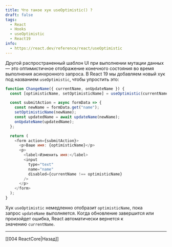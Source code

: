 ```yaml
---
title: Что такое хук useOptimistic() ?
draft: false
tags:
  - React
  - Hooks
  - useOptimistic
  - React19
info:
  - https://react.dev/reference/react/useOptimistic
---
```

Другой распространенный шаблон UI при выполнении мутации данных — это оптимистичное отображение конечного состояния во время выполнения асинхронного запроса. В React 19 мы добавляем новый хук под названием `useOptimistic`, чтобы упростить это:

```javascript
function ChangeName({ currentName, onUpdateName }) {
  const [optimisticName, setOptimisticName] = useOptimistic(currentName);

  const submitAction = async formData => {
    const newName = formData.get("name");
    setOptimisticName(newName);
    const updatedName = await updateName(newName);
    onUpdateName(updatedName);
  };

  return (
    <form action={submitAction}>
      <p>Ваше имя: {optimisticName}</p>
      <p>
        <label>Изменить имя:</label>
        <input
          type="text"
          name="name"
          disabled={currentName !== optimisticName}
        />
      </p>
    </form>
  );
}
```

Хук `useOptimistic` немедленно отобразит `optimisticName`, пока запрос `updateName` выполняется. Когда обновление завершится или произойдет ошибка, React автоматически вернется к значению `currentName`.

___

[[004 ReactCore|Назад]]
